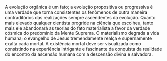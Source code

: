 ﻿A evolução orgânica é um fato; a evolução propositiva ou progressiva é uma verdade que torna consistentes os fenômenos de outra maneira contraditórios das realizações sempre ascendentes da evolução. Quanto mais elevado qualquer cientista progride na ciência que escolheu, tanto mais ele abandonará as teorias do fato materialista a favor da verdade cósmica do predomínio da Mente Suprema. O materialismo degrada a vida humana; o evangelho de Jesus tremendamente realça e supernamente exalta cada mortal. A existência mortal deve ser visualizada como consistindo na experiência intrigante e fascinante da conquista da realidade do encontro da ascensão humana com a descensão divina e salvadora.